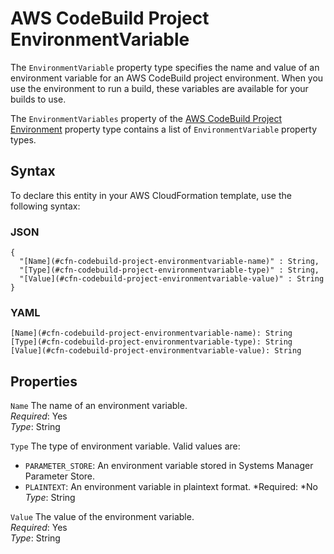 # AWS CodeBuild Project EnvironmentVariable<a name="aws-properties-codebuild-project-environmentvariable"></a>

The `EnvironmentVariable` property type specifies the name and value of an environment variable for an AWS CodeBuild project environment\. When you use the environment to run a build, these variables are available for your builds to use\.

The `EnvironmentVariables` property of the [AWS CodeBuild Project Environment](aws-properties-codebuild-project-environment.md) property type contains a list of `EnvironmentVariable` property types\.

## Syntax<a name="aws-properties-codebuild-project-environmentvariable-syntax"></a>

To declare this entity in your AWS CloudFormation template, use the following syntax:

### JSON<a name="aws-properties-codebuild-project-environmentvariable-syntax.json"></a>

```
{
  "[Name](#cfn-codebuild-project-environmentvariable-name)" : String,
  "[Type](#cfn-codebuild-project-environmentvariable-type)" : String,
  "[Value](#cfn-codebuild-project-environmentvariable-value)" : String
}
```

### YAML<a name="aws-properties-codebuild-project-environmentvariable-syntax.yaml"></a>

```
[Name](#cfn-codebuild-project-environmentvariable-name): String
[Type](#cfn-codebuild-project-environmentvariable-type): String
[Value](#cfn-codebuild-project-environmentvariable-value): String
```

## Properties<a name="w4ab1c21c10c66c13c25b9"></a>

`Name`  <a name="cfn-codebuild-project-environmentvariable-name"></a>
The name of an environment variable\.  
*Required*: Yes  
*Type*: String

`Type`  <a name="cfn-codebuild-project-environmentvariable-type"></a>
The type of environment variable\. Valid values are:  
+ `PARAMETER_STORE`: An environment variable stored in Systems Manager Parameter Store\.
+ `PLAINTEXT`: An environment variable in plaintext format\.
*Required: *No  
*Type*: String

`Value`  <a name="cfn-codebuild-project-environmentvariable-value"></a>
The value of the environment variable\.  
*Required*: Yes  
*Type*: String